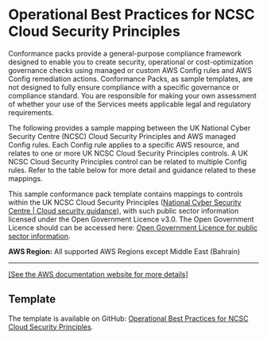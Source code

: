 # Operational Best Practices for NCSC Cloud Security Principles<a name="operational-best-practices-for-ncsc"></a>

Conformance packs provide a general\-purpose compliance framework designed to enable you to create security, operational or cost\-optimization governance checks using managed or custom AWS Config rules and AWS Config remediation actions\. Conformance Packs, as sample templates, are not designed to fully ensure compliance with a specific governance or compliance standard\. You are responsible for making your own assessment of whether your use of the Services meets applicable legal and regulatory requirements\.

The following provides a sample mapping between the UK National Cyber Security Centre \(NCSC\) Cloud Security Principles and AWS managed Config rules\. Each Config rule applies to a specific AWS resource, and relates to one or more UK NCSC Cloud Security Principles controls\. A UK NCSC Cloud Security Principles control can be related to multiple Config rules\. Refer to the table below for more detail and guidance related to these mappings\.

This sample conformance pack template contains mappings to controls within the UK NCSC Cloud Security Principles \([National Cyber Security Centre \| Cloud security guidance](https://www.ncsc.gov.uk/collection/cloud-security/implementing-the-cloud-security-principles)\), with such public sector information licensed under the Open Government Licence v3\.0\. The Open Government Licence should can be accessed here: [Open Government Licence for public sector information](http://www.nationalarchives.gov.uk/doc/open-government-licence/version/3/)\.

**AWS Region:** All supported AWS Regions except Middle East \(Bahrain\)


****  
[\[See the AWS documentation website for more details\]](http://docs.aws.amazon.com/config/latest/developerguide/operational-best-practices-for-ncsc.html)

## Template<a name="ncsc-conformance-pack-sample"></a>

The template is available on GitHub: [Operational Best Practices for NCSC Cloud Security Principles](https://github.com/awslabs/aws-config-rules/blob/master/aws-config-conformance-packs/Operational-Best-Practices-for-NCSC-CloudSec-Principles.yaml)\.